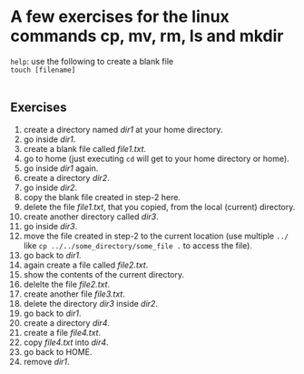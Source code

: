 # A few exercises for the linux commands cp, mv, rm, ls and mkdir

```help```: use the following to create a blank file<br>
```touch [filename]```<br><br>

## Exercises
1. create a directory named *dir1* at your home directory.<br>
2. go inside *dir1*.<br>
3. create a blank file called *file1.txt*.<br>
4. go to home (just executing ```cd``` will get to your home directory or home).<br>
5. go inside *dir1* again.<br>
6. create a directory *dir2*.<br>
7. go inside *dir2*.<br>
8. copy the blank file created in step-2 here.<br>
9. delete the file *file1.txt*, that you copied, from the local (current) directory.<br>
10. create another directory called *dir3*.<br>
11. go inside *dir3*.<br>
12. move the file created in step-2 to the current location (use multiple ```../``` like ```cp ../../some_directory/some_file .``` to access the file).<br>
13. go back to *dir1*.<br>
14. again create a file called *file2.txt*.<br>
15. show the contents of the current directory.<br>
16. delelte the file *file2.txt*.<br>
17. create another file *file3.txt*.<br>
18. delete the directory *dir3* inside *dir2*.<br>
19. go back to *dir1*.<br>
20. create a directory *dir4*.<br>
21. create a file *file4.txt*.<br>
22. copy *file4.txt* into *dir4*.<br>
23. go back to HOME.<br>
24. remove *dir1*.<br>
